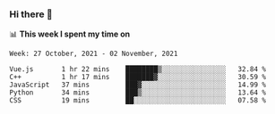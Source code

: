### Hi there 👋

📊 __This week I spent my time on__
<!--START_SECTION:waka-->
```text
Week: 27 October, 2021 - 02 November, 2021

Vue.js       1 hr 22 mins    ████████▒░░░░░░░░░░░░░░░░   32.84 % 
C++          1 hr 17 mins    ███████▓░░░░░░░░░░░░░░░░░   30.59 % 
JavaScript   37 mins         ███▓░░░░░░░░░░░░░░░░░░░░░   14.99 % 
Python       34 mins         ███▒░░░░░░░░░░░░░░░░░░░░░   13.64 % 
CSS          19 mins         ██░░░░░░░░░░░░░░░░░░░░░░░   07.58 % 
```
<!--END_SECTION:waka-->
<!--
**SREEHARI-M-S/SREEHARI-M-S** is a ✨ _special_ ✨ repository because its `README.md` (this file) appears on your GitHub profile.

Here are some ideas to get you started:

- 🔭 I’m currently working on ...
- 🌱 I’m currently learning ...
- 👯 I’m looking to collaborate on ...
- 🤔 I’m looking for help with ...
- 💬 Ask me about ...
- 📫 How to reach me: ...
- 😄 Pronouns: ...
- ⚡ Fun fact: ...
-->
